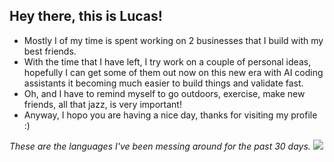 ## Hey there, this is Lucas!

- Mostly I of my time is spent working on 2 businesses that I build with my best friends.
- With the time that I have left, I try work on a couple of personal ideas, hopefully I can get some of them out now on this new era with AI coding assistants it becoming much easier to build things and validate fast.
- Oh, and I have to remind myself to go outdoors, exercise, make new friends, all that jazz, is very important!
- Anyway, I hopo you are having a nice day, thanks for visiting my profile :)

*These are the languages I've been messing around for the past 30 days.*
<a href="https://wakatime.com"><img src="https://wakatime.com/share/@lnmunhoz/0923d477-3f38-4d99-9acf-dc80ae92fc0a.png" /></a>

